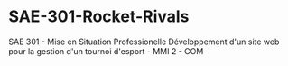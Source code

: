 # SAE-301-Rocket-Rivals
SAE 301 - Mise en Situation Professionelle Développement d'un site web pour la gestion d'un tournoi d'esport - MMI 2 - COM
